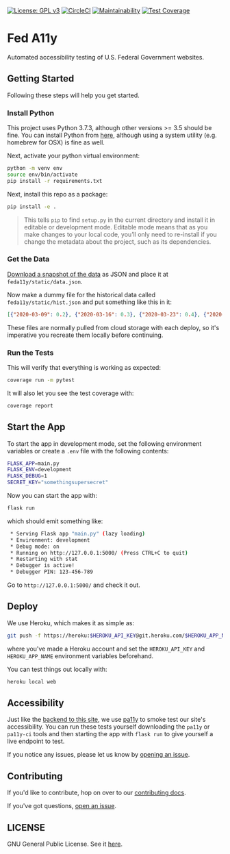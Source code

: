 [![License: GPL v3](https://img.shields.io/badge/License-GPLv3-blue.svg)](https://www.gnu.org/licenses/gpl-3.0)
[![CircleCI](https://circleci.com/gh/csmcallister/fed-a11y.svg?style=svg)](https://circleci.com/gh/csmcallister/fed-a11y)
[![Maintainability](https://api.codeclimate.com/v1/badges/9040ccde83fd2a52af20/maintainability)](https://codeclimate.com/github/csmcallister/fed-a11y/maintainability)
[![Test Coverage](https://api.codeclimate.com/v1/badges/9040ccde83fd2a52af20/test_coverage)](https://codeclimate.com/github/csmcallister/fed-a11y/test_coverage)

# Fed A11y

Automated accessibility testing of U.S. Federal Government websites.

## Getting Started

Following these steps will help you get started.

### Install Python

This project uses Python 3.7.3, although other versions >= 3.5 should be fine. You can install Python from [here](https://www.python.org/downloads/), although using a system utility (e.g. homebrew for OSX) is fine as well.

Next, activate your python virtual environment:

```bash
python -m venv env
source env/bin/activate
pip install -r requirements.txt
```

Next, install this repo as a package:

```bash
pip install -e .
```

>This tells `pip` to find `setup.py` in the current directory and install it in editable or development mode. Editable mode means that as you make changes to your local code, you’ll only need to re-install if you change the metadata about the project, such as its dependencies.

### Get the Data

[Download a snapshot of the data](https://www.feda11y.com/data) as JSON and place it at `feda11y/static/data.json`.

Now make a dummy file for the historical data called `feda11y/static/hist.json` and put something like this in it:

```json
[{"2020-03-09": 0.2}, {"2020-03-16": 0.3}, {"2020-03-23": 0.4}, {"2020-03-30": 0.5}]
```

These files are normally pulled from cloud storage with each deploy, so it's imperative you recreate them locally before continuing.

### Run the Tests

This will verify that everything is working as expected:

```bash
coverage run -m pytest
```

It will also let you see the test coverage with:

```bash
coverage report
```

## Start the App

To start the app in development mode, set the following environment variables or create a `.env` file with the following contents:

```bash
FLASK_APP=main.py
FLASK_ENV=development
FLASK_DEBUG=1
SECRET_KEY="somethingsupersecret"
```

Now you can start the app with:

```bash
flask run
```

which should emit something like:

```bash
 * Serving Flask app "main.py" (lazy loading)
 * Environment: development
 * Debug mode: on
 * Running on http://127.0.0.1:5000/ (Press CTRL+C to quit)
 * Restarting with stat
 * Debugger is active!
 * Debugger PIN: 123-456-789
```

Go to `http://127.0.0.1:5000/` and check it out.

## Deploy

We use Heroku, which makes it as simple as:

```bash
git push -f https://heroku:$HEROKU_API_KEY@git.heroku.com/$HEROKU_APP_NAME.git master
```

where you've made a Heroku account and set the `HEROKU_API_KEY` and `HEROKU_APP_NAME` environment variables beforehand.

You can test things out locally with:

```bash
heroku local web
```

## Accessibility

Just like the [backend to this site](https://github.com/csmcallister/fed-a11y-scan/), we use [pa11y](https://github.com/pa11y/pa11y) to smoke test our site's accessibility. You can run these tests yourself downloading the `pa11y` or `pa11y-ci` tools and then starting the app with `flask run` to give yourself a live endpoint to test.

If you notice any issues, please let us know by [opening an issue](https://github.com/csmcallister/fed-a11y/issues).

## Contributing

If you'd like to contribute, hop on over to our [contributing docs]((https://github.com/csmcallister/fed-a11y/blob/master/.github/CONTRIBUTING.md)).

If you've got questions, [open an issue](https://github.com/csmcallister/fed-a11y/issues).

## LICENSE

GNU General Public License. See it [here](https://github.com/csmcallister/fed-a11y/blob/master/.github/LICENSE).

